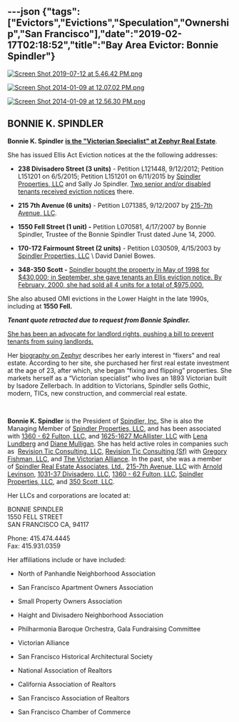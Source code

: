 ---json
{"tags":["Evictors","Evictions","Speculation","Ownership","San Francisco"],"date":"2019-02-17T02:18:52","title":"Bay Area Evictor: Bonnie Spindler"}
---

[![Screen Shot 2019-07-12 at 5.46.42 PM.png](https://images.squarespace-cdn.com/content/v1/52b7d7a6e4b0b3e376ac8ea2/1562978836525-ZIUEMVD7UEEMCPV3M9PS/ke17ZwdGBToddI8pDm48kM8OtLQjEqyBEalgNDUccnBZw-zPPgdn4jUwVcJE1ZvWEtT5uBSRWt4vQZAgTJucoTqqXjS3CfNDSuuf31e0tVFL404u7tNFgZeUKASYf6wEmZtjgAPPY7tJQ363isPau-87Nsj43NRAr6WuWZv5DKs/Screen+Shot+2019-07-12+at+5.46.42+PM.png)](https://images.squarespace-cdn.com/content/v1/52b7d7a6e4b0b3e376ac8ea2/1562978836525-ZIUEMVD7UEEMCPV3M9PS/ke17ZwdGBToddI8pDm48kM8OtLQjEqyBEalgNDUccnBZw-zPPgdn4jUwVcJE1ZvWEtT5uBSRWt4vQZAgTJucoTqqXjS3CfNDSuuf31e0tVFL404u7tNFgZeUKASYf6wEmZtjgAPPY7tJQ363isPau-87Nsj43NRAr6WuWZv5DKs/Screen+Shot+2019-07-12+at+5.46.42+PM.png) 

[![Screen Shot 2014-01-09 at 12.07.02 PM.png](https://images.squarespace-cdn.com/content/v1/52b7d7a6e4b0b3e376ac8ea2/1389297966627-ZU7G1ET74LPOE98R0EZ4/ke17ZwdGBToddI8pDm48kNCJtAi77W2_sGAmmL-I0T5Zw-zPPgdn4jUwVcJE1ZvWQUxwkmyExglNqGp0IvTJZUJFbgE-7XRK3dMEBRBhUpyEvaibfPD80fun5pJ9uwgO3cn7e83MdZ2KMaFIa_gBK2gq461WfEYc9x6v7bzw88A/Screen+Shot+2014-01-09+at+12.07.02+PM.png)](https://images.squarespace-cdn.com/content/v1/52b7d7a6e4b0b3e376ac8ea2/1389297966627-ZU7G1ET74LPOE98R0EZ4/ke17ZwdGBToddI8pDm48kNCJtAi77W2_sGAmmL-I0T5Zw-zPPgdn4jUwVcJE1ZvWQUxwkmyExglNqGp0IvTJZUJFbgE-7XRK3dMEBRBhUpyEvaibfPD80fun5pJ9uwgO3cn7e83MdZ2KMaFIa_gBK2gq461WfEYc9x6v7bzw88A/Screen+Shot+2014-01-09+at+12.07.02+PM.png) 

[![Screen Shot 2014-01-09 at 12.56.30 PM.png](https://images.squarespace-cdn.com/content/v1/52b7d7a6e4b0b3e376ac8ea2/1389300918111-NQ3G53U0FXX7MA5KE6YY/ke17ZwdGBToddI8pDm48kFht5D7eue8Fh61oI4FHDAZZw-zPPgdn4jUwVcJE1ZvWEtT5uBSRWt4vQZAgTJucoTqqXjS3CfNDSuuf31e0tVHF1yIa8yaZG8Ba3y0yMSS-zFlstaOGwBXgPX3w611zPWQ6l2WM7tn7mqHTODzkmeM/Screen+Shot+2014-01-09+at+12.56.30+PM.png)](https://images.squarespace-cdn.com/content/v1/52b7d7a6e4b0b3e376ac8ea2/1389300918111-NQ3G53U0FXX7MA5KE6YY/ke17ZwdGBToddI8pDm48kFht5D7eue8Fh61oI4FHDAZZw-zPPgdn4jUwVcJE1ZvWEtT5uBSRWt4vQZAgTJucoTqqXjS3CfNDSuuf31e0tVHF1yIa8yaZG8Ba3y0yMSS-zFlstaOGwBXgPX3w611zPWQ6l2WM7tn7mqHTODzkmeM/Screen+Shot+2014-01-09+at+12.56.30+PM.png) 

**BONNIE K. SPINDLER**
----------------------

**Bonnie K. Spindler** [**is the "Victorian Specialist" at Zephyr Real Estate**](http://zephyrsf.com/san-francisco-agents/bonnie-spindler).

She has issued Ellis Act Eviction notices at the the following addresses:

*   **238 Divisadero Street (3 units)** - Petition L121448, 9/12/2012; Petition L151201 on 6/5/2015; Petition L151201 on 6/11/2015 by [Spindler Properties, LLC](http://www.corporationwiki.com/California/San-Francisco/spindler-properties-llc/46015843.aspx) and Sally Jo Spindler. [Two senior and/or disabled tenants received eviction notices](http://www.ellishurtsseniors.org/properties-boycott.html) there.
    
*   **215 7th Avenue (6 units)** - Petition L071385, 9/12/2007 by [215-7th Avenue, LLC](http://www.corporationwiki.com/California/San-Francisco/215-7th-avenue-llc/46764524.aspx).
    
*   **1550 Fell Street (1 unit) -** Petition L070581, 4/17/2007 by Bonnie Spindler, Trustee of the Bonnie Spindler Trust dated June 14, 2000.
    
*   **170-172 Fairmount Street (2 units)** \- Petition L030509, 4/15/2003 by [Spindler Properties, LLC](http://www.corporationwiki.com/California/San-Francisco/spindler-properties-llc/46015843.aspx) \\ David Daniel Bowes.
    
*   **348-350 Scott -** [Spindler bought the property in May of 1998 for $430,000; in September, she gave tenants an Ellis eviction notice. By February, 2000, she had sold all 4 units for a total of $975,000.](http://www.sftu.org/ttxx1delvac.htm)
    

She also abused OMI evictions in the Lower Haight in the late 1990s, including at **1550 Fell.**

**_Tenant quote retracted due to request from Bonnie Spindler._**

[She has been an advocate for landlord rights, pushing a bill to prevent tenants from suing landlords.](http://bonniespindler.com/take-action-today-two-important-bills-that-will-affect-property-owners) 

Her [biography on Zephyr](https://zephyrre.com/agents/bonnie-spindler/) describes her early interest in “fixers” and real estate. According to her site, she purchased her first real estate investment at the age of 23, after which, she began “fixing and flipping” properties. She markets herself as a “Victorian specialist” who lives an 1893 Victorian built by Isadore Zellerbach. In addition to Victorians, Spindler sells Gothic, modern, TICs, new construction, and commercial real estate.  

 

**Bonnie K. Spindler** is the President of [Spindler, Inc.](http://www.corporationwiki.com/California/San-Francisco/spindler-inc/42966899.aspx) She is also the Managing Member of [Spindler Properties, LLC](http://www.corporationwiki.com/California/San-Francisco/spindler-properties-llc/46015843.aspx), and has been associated with [1360 - 62 Fulton, LLC](http://www.corporationwiki.com/California/San-Francisco/1360-62-fulton-llc/46015837.aspx), and [1625-1627 McAllister, LLC](http://www.corporationwiki.com/California/San-Francisco/1625-1627-mcallister-llc/46436624.aspx) with [Lena Lundberg](http://www.corporationwiki.com/California/San-Francisco/lena-lundberg/46436634.aspx) and [Diane Mulligan](http://www.corporationwiki.com/California/San-Francisco/diane-mulligan/46436631.aspx). She has held active roles in companies such as  [Revision Tic Consulting, LLC](http://www.corporationwiki.com/California/San-Francisco/revision-tic-consulting-llc/47169241.aspx), [Revision Tic Consulting (Sf)](http://www.corporationwiki.com/California/San-Francisco/revision-tic-consulting-sf-llc/47385838.aspx) with [Gregory Fishman](http://www.corporationwiki.com/California/San-Francisco/gregory-fishman/43508588.aspx)[, LLC](http://www.corporationwiki.com/California/San-Francisco/revision-tic-consulting-sf-llc/47385838.aspx), and [The Victorian Alliance](http://www.corporationwiki.com/California/San-Francisco/the-victorian-alliance/41476379.aspx). In the past, she was a member of [Spindler Real Estate Associates, Ltd.](http://www.corporationwiki.com/California/San-Francisco/spindler-real-estate-associates-ltd/42966897.aspx), [215-7th Avenue, LLC](http://www.corporationwiki.com/California/San-Francisco/215-7th-avenue-llc/46764524.aspx) with [Arnold Levinson](http://www.corporationwiki.com/California/San-Francisco/arnold-levinson/46764531.aspx), [1031-37 Divisadero, LLC](http://www.corporationwiki.com/California/San-Francisco/1031-37-divisadero-llc/46899543.aspx), [1360 - 62 Fulton, LLC](http://www.corporationwiki.com/California/San-Francisco/1360-62-fulton-llc/46015837.aspx), [Spindler Properties, LLC](http://www.corporationwiki.com/California/San-Francisco/spindler-properties-llc/46015843.aspx), and [350 Scott, LLC](http://www.corporationwiki.com/California/San-Francisco/350-scott-llc/46007927.aspx). 

Her LLCs and corporations are located at:

BONNIE SPINDLER  
1550 FELL STREET  
SAN FRANCISCO CA, 94117

Phone: 415.474.4445  
Fax: 415.931.0359

Her affiliations include or have included:

*   North of Panhandle Neighborhood Association
    
*   San Francisco Apartment Owners Association
    
*   Small Property Owners Association
    
*   Haight and Divisadero Neighborhood Association
    
*   Philharmonia Baroque Orchestra, Gala Fundraising Committee
    
*   Victorian Alliance
    
*   San Francisco Historical Architectural Society
    
*   National Association of Realtors
    
*   California Association of Realtors
    
*   San Francisco Association of Realtors
    
*   San Francisco Chamber of Commerce